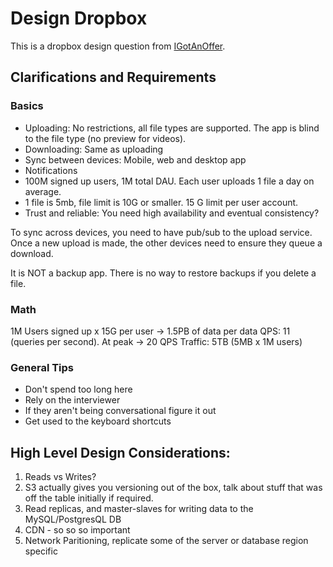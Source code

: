 # Design Dropbox

This is a dropbox design question from [IGotAnOffer](https://www.youtube.com/watch?v=4_qu1F9BXow).

## Clarifications and Requirements

### Basics

- Uploading: No restrictions, all file types are supported. The app is blind to the file type (no preview for videos).
- Downloading: Same as uploading
- Sync between devices: Mobile, web and desktop app
- Notifications
- 100M signed up users, 1M total DAU. Each user uploads 1 file a day on average.
- 1 file is 5mb, file limit is 10G or smaller. 15 G limit per user account.
- Trust and reliable: You need high availability and eventual consistency?

To sync across devices, you need to have pub/sub to the upload service. Once a new upload is made, the other devices need to ensure they queue a download.

It is NOT a backup app. There is no way to restore backups if you delete a file.

### Math

1M Users signed up x 15G per user -> 1.5PB of data per data
QPS: 11 (queries per second). At peak -> 20 QPS
Traffic: 5TB (5MB x 1M users)

### General Tips

- Don't spend too long here
- Rely on the interviewer
- If they aren't being conversational figure it out
- Get used to the keyboard shortcuts

## High Level Design Considerations:

1. Reads vs Writes?
2. S3 actually gives you versioning out of the box, talk about stuff that was off the table initially if required.
3. Read replicas, and master-slaves for writing data to the MySQL/PostgresQL DB
4. CDN - so so so important
5. Network Paritioning, replicate some of the server or database region specific
